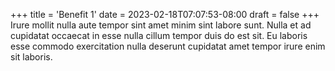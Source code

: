 +++
title = 'Benefit 1'
date = 2023-02-18T07:07:53-08:00
draft = false
+++
Irure mollit nulla aute tempor sint amet minim sint labore sunt. Nulla et ad cupidatat occaecat in esse nulla cillum tempor duis do est sit. Eu laboris esse commodo exercitation nulla deserunt cupidatat amet tempor irure enim sit laboris.
